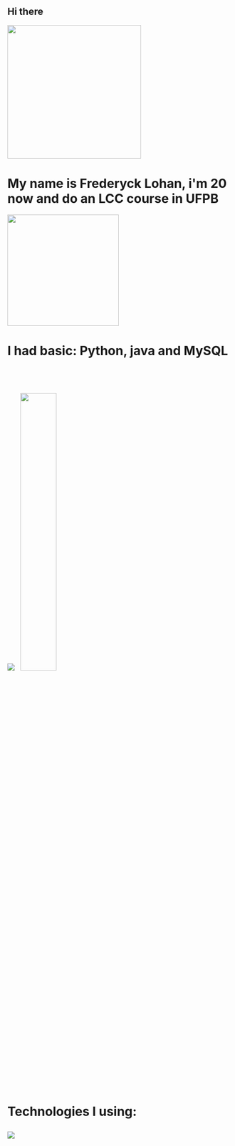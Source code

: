 <h2><strong>
  Hi there
</strong></h2>
  
<div align = "left">

  <img src="https://i.pinimg.com/originals/c4/1e/30/c41e304c90f23e849be92efcfe096b9e.gif" width="300" />

  
  <h1><strong>My name is Frederyck Lohan, i'm 20 now and do an LCC course in UFPB</strong></h1>



  <img src="https://user-images.githubusercontent.com/45157446/161337980-87a1b2e4-99ea-4fc8-ab1e-faa61357b40d.gif" width="250" />


  <h1><strong>
    I had basic:
      Python, java and MySQL
  </strong><h1>
  
  <div>
    <h1>
      <img src= "https://github-readme-stats.vercel.app/api?username=gowther1387&show_icons=true&theme=dark" />
      <img src="https://github-readme-stats.vercel.app/api/top-langs/?username=gowther1387&layout=compact&theme=dark" width="40%"/>
    </h1>
  </div>

  Technologies I using:
  
  <img src="https://skillicons.dev/icons?i=python,java,spring,git,vscode,mysql,postman&perline=7" />
</div>
